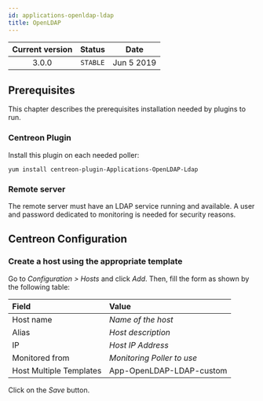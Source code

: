 ```yaml
---
id: applications-openldap-ldap
title: OpenLDAP
---
```


| Current version | Status | Date |
| :-: | :-: | :-: |
| 3.0.0 | `STABLE` | Jun  5 2019 |

## Prerequisites

This chapter describes the prerequisites installation needed by plugins to run.

### Centreon Plugin

Install this plugin on each needed poller:

``` shell
yum install centreon-plugin-Applications-OpenLDAP-Ldap
```

### Remote server

The remote server must have an LDAP service running and available. A user and password dedicated to monitoring is needed
for security reasons.

## Centreon Configuration

### Create a host using the appropriate template

Go to *Configuration \> Hosts* and click *Add*. Then, fill the form as shown by the following table:

| Field                   | Value                      |
| :---------------------- | :------------------------- |
| Host name               | *Name of the host*         |
| Alias                   | *Host description*         |
| IP                      | *Host IP Address*          |
| Monitored from          | *Monitoring Poller to use* |
| Host Multiple Templates | App-OpenLDAP-LDAP-custom   |

Click on the *Save* button.


